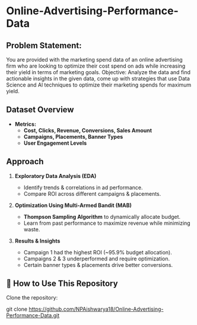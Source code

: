 # Online-Advertising-Performance-Data

## Problem Statement: 
You are provided with the marketing spend data of an online advertising firm who are looking to optimize their cost spend on ads while increasing their yield in terms of marketing goals. 
Objective: 
Analyze the data and find actionable insights in the given data, come up with strategies that use Data Science and Al techniques to optimize their marketing spends for maximum yield. 

## Dataset Overview
- **Metrics:**
  - **Cost, Clicks, Revenue, Conversions, Sales Amount**
  - **Campaigns, Placements, Banner Types**
  - **User Engagement Levels**

##  Approach
1. **Exploratory Data Analysis (EDA)**  
   - Identify trends & correlations in ad performance.  
   - Compare ROI across different campaigns & placements.  
   
2. **Optimization Using Multi-Armed Bandit (MAB)**
   - **Thompson Sampling Algorithm** to dynamically allocate budget.  
   - Learn from past performance to maximize revenue while minimizing waste.

3. **Results & Insights**
   - Campaign 1 had the highest ROI (~95.9% budget allocation).  
   - Campaigns 2 & 3 underperformed and require optimization.  
   - Certain banner types & placements drive better conversions.


## 🔗 How to Use This Repository
 Clone the repository:
   
   git clone https://github.com/NPAishwarya18/Online-Advertising-Performance-Data.git
